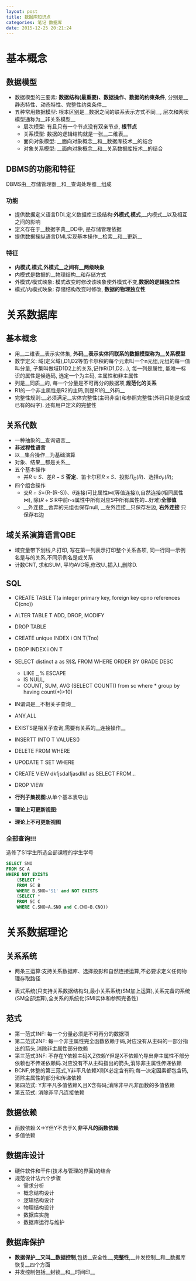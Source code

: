 ```yaml
---
layout: post
title: 数据库知识点
categories: 笔记 数据库
date: 2015-12-25 20:21:24
---
```


<!-- more -->

# 基本概念

## 数据模型
* 数据模型的三要素: __数据结构(最重要)、数据操作、数据的约束条件__, 分别是__静态特性、动态特性、完整性约束条件__
* 五种常用数据模型: 根本区别是__数据之间的联系表示方式不同__, 层次和网状模型通称为__非关系模型__
    * 层次模型: 有且只有一个节点没有双亲节点, __根节点__
    * 关系模型: 数据的逻辑结构就是一张__二维表__
    * 面向对象模型: __面向对象概念__和__数据库技术__的结合
    * 对象关系模型: __面向对象概念__和__关系数据库技术__的结合

## DBMS的功能和特征
DBMS由__存储管理器__和__查询处理器__组成

### 功能
* 提供数据定义语言DDL定义数据库三级结构:__外模式__,__模式__,__内模式__以及相互之间的影响
* 定义存在于__数据字典__DD中, 是存储管理依据
* 提供数据操纵语言DML实现基本操作__检索__和__更新__

### 特征
* __内模式__,__模式__,__外模式__之间有__两级映象__
* 内模式是数据的__物理结构__和存储方式
* 外模式/模式映象: 模式改变时修改该映象使外模式不变,__数据的逻辑独立性__
* 模式/内模式映象: 存储结构改变时修改, __数据的物理独立性__

# 关系数据库

## 基本概念
* 用__二维表__表示实体集, __外码__表示实体间联系的数据模型称为__关系模型__
* 数学定义: 域(定义域),D1,D2等笛卡尔积的每个元素叫一个n元组,元组的每一值叫分量, 子集叫做域D1D2上的关系,记作R(D1,D2...), 每一列是属性, 能唯一标识的属性是候选码, 选定一个为主码, 主属性和非主属性
* 列是__同质__的, 每一个分量是不可再分的数据项,__规范化的关系__
* R1的一个非主属性是R2的主码,则是R1的__外码__
* 完整性规则:__必须满足__实体完整性(主码非空)和参照完整性(外码只能是空或已有的码字). 还有用户定义的完整性

## 关系代数
* 一种抽象的__查询语言__
* __非过程性语言__
* 以__集合操作__为基础演算
* 对象、结果__都是关系__
* 五个基本操作
    * 并$R\cup S$、差$R-S$ **否定**、笛卡尔积$R\times S$、投影$\Pi_D(R)$、选择$\sigma_F(R)$;
* 四个组合操作
    * 交$R\cap S$=(R-(R-S))、$\theta$连接(可比属性$\bowtie$(等值连接)),自然连接(相同属性$\bowtie$), 除($R\div S$ R中前r-s属性中所有对应S中所有属性的...好难)**全部值**
    * __外连接__舍弃的元组也保存null, __左外连接__只保存左边, __右外连接__ 只保存右边

## 域关系演算语言QBE
* 域变量带下划线,P.打印, 写在第一列表示打印整个关系各项, 同一行同一示例名是与的关系,不同示例名是或关系
* 计数CNT, 求和SUM, 平均AVG等,修改U.,插入I.,删除D.

## SQL
* CREATE TABLE T(a integer primary key, foreign key cpno references C(cno))
* ALTER TABLE T ADD, DROP, MODIFY
* DROP TABLE
* CREATE unique INDEX i ON T(Tno)
* DROP INDEX i ON T
* SELECT distinct a as 别名 FROM WHERE ORDER BY GRADE DESC
    * LIKE _,% ESCAPE
    * IS NULL,
    * COUNT, SUM, AVG (SELECT COUNT() from sc where * group by having count(*)>10)

* IN谓词是__不相关子查询__
* ANY,ALL
* EXISTS是相关子查询,需要有关系的__连接操作__
* INSERTT INTO T VALUES()
* DELETE FROM WHERE
* UPODATE T SET WHERE
* CREATE VIEW dkfjsdalfjasdlkf as SELECT FROM...
* DROP VIEW

* __行列子集视图__:从单个基本表导出
* __理论上可更新视图__:
* __理论上不可更新视图__

### 全部查询!!!
选修了S1学生所选全部课程的学生学号

```sql
SELECT SNO
FROM SC A
WHERE NOT EXISTS
    (SELECT *
    FROM SC B
    WHERE B.SNO='S1' and NOT EXISTS
    (SELECT *
    FROM SC C
    WHERE C.SNO=A.SNO and C.CNO=B.CNO))
```

# 关系数据理论

## 关系系统

* 两条三运算:支持关系数据库、选择投影和自然连接运算,不必要求定义任何物理存取路径

* 表式系统(只支持关系数据结构S),最小关系系统(SM加上运算),关系完备的系统(SM全部运算),全关系的系统化(SMI实体和参照完备性)

## 范式
* 第一范式1NF: 每一个分量必须是不可再分的数据项
* 第二范式2NF: 每一个非主属性完全函数依赖于码,对应没有从主码的一部分指出的箭头,消除非主属性部分依赖
* 第三范式3NF: 不存在Y依赖主码X,Z依赖Y但是X不依赖Y;导出非主属性不部分依赖也不传递依赖码.对应没有不从主码指出的箭头,消除非主属性传递依赖
* BCNF,休整的第三范式,Y非平凡依赖X则X必定含有码;每一决定因素都包含码,消除主属性的部分和传递依赖
* 第四范式: Y非平凡多值依赖X,且X含有码;消除非平凡非函数的多值依赖
* 第五范式: 消除非平凡连接依赖

## 数据依赖
* 函数依赖:X->Y但Y不含于X,__非平凡的函数依赖__
* 多值依赖

## 数据库设计
* 硬件软件和干件(技术与管理的界面)的结合
* 规范设计法六个步骤
    * 需求分析
    * 概念结构设计
    * 逻辑结构设计
    * 物理结构设计
    * 数据库实施
    * 数据库运行与维护

## 数据库保护
* __数据保护__又叫__数据控制__,包括__安全性__,__完整性__,__并发控制__和__数据库恢复__四个方面
* 并发控制包括__封锁__和__时间印__